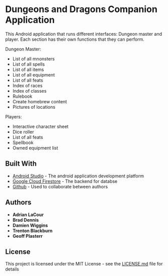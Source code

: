 # Dungeons and Dragons Companion Application 

This Android application that runs different interfaces: Dungeon master and player. Each section has their own functions that they can perform.

Dungeon Master:
* List of all mnonsters
* List of all spells
* List of all items
* List of all equipment
* List of all feats
* Index of races
* Index of classes
* Rulebook
* Create homebrew content
* Pictures of locations
 
Players:
* Interactive character sheet
* Dice roller
* List of all feats
* Spellbook
* Owned equipment list

## Built With

* [Android Studio](https://developer.android.com/studio/) - The android application development platform
* [Google Cloud Firestore](https://firebase.google.com/) - The backend for databse
* [Github](https://github.com/) - Used to collaborate between authors

## Authors

* **Adrian LaCour**
* **Brad Dennis**
* **Damien Wiggins**
* **Trenton Blackburn**
* **Geoff Plasterr**

## License

This project is licensed under the MIT License - see the [LICENSE.md](LICENSE.md) file for details
